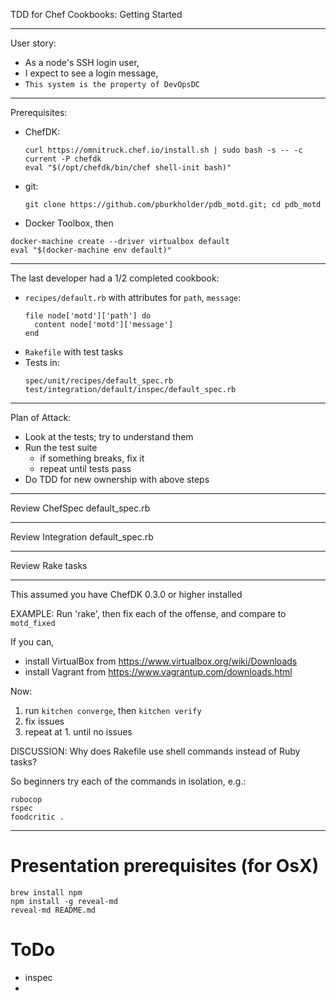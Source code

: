 
TDD for Chef Cookbooks: Getting Started

---

User story:

- As a node's SSH login user,
- I expect to see a login message,
- `This system is the property of DevOpsDC`

---

Prerequisites:
- ChefDK:
  ```
  curl https://omnitruck.chef.io/install.sh | sudo bash -s -- -c current -P chefdk
  eval "$(/opt/chefdk/bin/chef shell-init bash)"
  ```
- git:
  ```
  git clone https://github.com/pburkholder/pdb_motd.git; cd pdb_motd
  ```
- Docker Toolbox, then
 ```
 docker-machine create --driver virtualbox default
 eval "$(docker-machine env default)"
 ```

---

The last developer had a 1/2 completed cookbook:
* `recipes/default.rb` with attributes for `path`, `message`:
   ```
   file node['motd']['path'] do
     content node['motd']['message']
   end
   ```
* `Rakefile` with test tasks
* Tests in:
   ```
   spec/unit/recipes/default_spec.rb
   test/integration/default/inspec/default_spec.rb
   ```

---

Plan of Attack:

* Look at the tests; try to understand them
* Run the test suite
  * if something breaks, fix it
  * repeat until tests pass
* Do TDD for new ownership with above steps

----

Review ChefSpec default_spec.rb

----

Review Integration default_spec.rb

---

Review Rake tasks

---




This assumed you have ChefDK 0.3.0 or higher installed

EXAMPLE: Run 'rake', then fix each of the offense, and compare to `motd_fixed`

If you can,
* install VirtualBox from https://www.virtualbox.org/wiki/Downloads
* install Vagrant from https://www.vagrantup.com/downloads.html

Now:
1. run `kitchen converge`, then `kitchen verify`
2. fix issues
3. repeat at 1. until no issues


DISCUSSION: Why does Rakefile use shell commands instead of Ruby tasks?

So beginners try each of the commands in isolation, e.g.:

```shell
rubocop
rspec
foodcritic .
```


---

# Presentation prerequisites (for OsX)

```
brew install npm
npm install -g reveal-md
reveal-md README.md
```

# ToDo

- inspec
-
